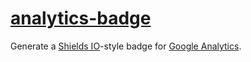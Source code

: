 [analytics-badge](http://analytics-badge.appspot.com)
===============

Generate a [Shields IO](http://shields.io)-style badge for [Google Analytics](https://www.google.com/analytics/).
